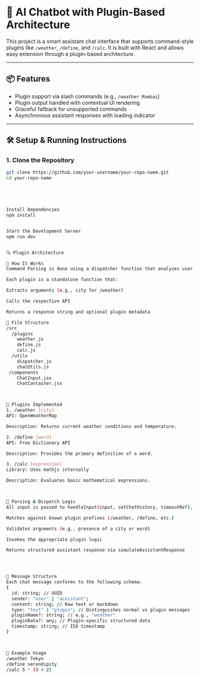 # 🔌 AI Chatbot with Plugin-Based Architecture

This project is a smart assistant chat interface that supports command-style plugins like `/weather`, `/define`, and `/calc`. It is built with React and allows easy extension through a plugin-based architecture.

---

## 📦 Features

- Plugin support via slash commands (e.g., `/weather Mumbai`)
- Plugin output handled with contextual UI rendering
- Graceful fallback for unsupported commands
- Asynchronous assistant responses with loading indicator

---

## 🛠️ Setup & Running Instructions

### 1. Clone the Repository

```bash
git clone https://github.com/your-username/your-repo-name.git
cd your-repo-name





Install Dependencies
npm install


Start the Development Server
npm run dev


🔍 Plugin Architecture

🧠 How It Works
Command Parsing is done using a dispatcher function that analyzes user input and routes it to the appropriate plugin.

Each plugin is a standalone function that:

Extracts arguments (e.g., city for /weather)

Calls the respective API

Returns a response string and optional plugin metadata

📁 File Structure
/src
  /plugins
    weather.js
    define.js
    calc.js
  /utils
    dispatcher.js
    chatUtils.js
 /components
    ChatInput.jsx
    ChatContainer.jsx



🔌 Plugins Implemented
1. /weather [city]
API: OpenWeatherMap

Description: Returns current weather conditions and temperature.

2. /define [word]
API: Free Dictionary API

Description: Provides the primary definition of a word.

3. /calc [expression]
Library: Uses mathjs internally

Description: Evaluates basic mathematical expressions.



🧠 Parsing & Dispatch Logic
All input is passed to handleInput(input, setChatHistory, timeoutRef), which:

Matches against known plugin prefixes (/weather, /define, etc.)

Validates arguments (e.g., presence of a city or word)

Invokes the appropriate plugin logic

Returns structured assistant response via simulateAssistantResponse




💬 Message Structure
Each chat message conforms to the following schema:
{
  id: string; // UUID
  sender: "user" | "assistant";
  content: string; // Raw text or markdown
  type: "text" | "plugin"; // Distinguishes normal vs plugin messages
  pluginName?: string; // e.g., "weather"
  pluginData?: any; // Plugin-specific structured data
  timestamp: string; // ISO timestamp
}



🧪 Example Usage
/weather Tokyo
/define serendipity
/calc 5 * (3 + 2)

